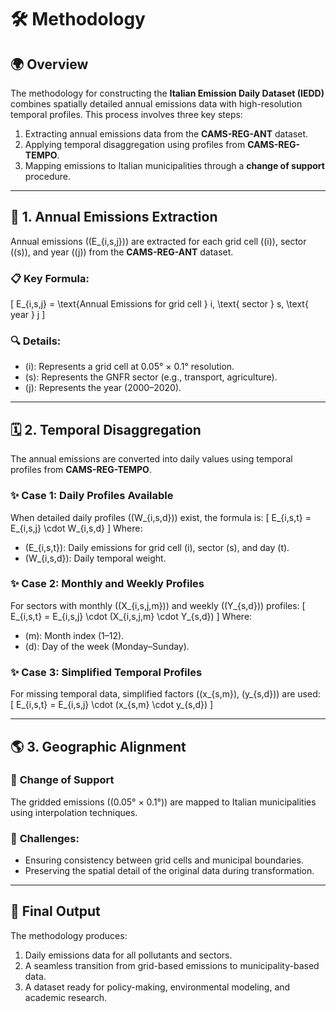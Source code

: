 # 🛠️ **Methodology**

## 🌍 **Overview**

The methodology for constructing the **Italian Emission Daily Dataset (IEDD)** combines spatially detailed annual emissions data with high-resolution temporal profiles. This process involves three key steps:
1. Extracting annual emissions data from the **CAMS-REG-ANT** dataset.
2. Applying temporal disaggregation using profiles from **CAMS-REG-TEMPO**.
3. Mapping emissions to Italian municipalities through a **change of support** procedure.

---

## 📜 **1. Annual Emissions Extraction**

Annual emissions (\(E_{i,s,j}\)) are extracted for each grid cell (\(i\)), sector (\(s\)), and year (\(j\)) from the **CAMS-REG-ANT** dataset.

### 📋 **Key Formula**:
\[
E_{i,s,j} = \text{Annual Emissions for grid cell } i, \text{ sector } s, \text{ year } j
\]

### 🔍 **Details**:
- \(i\): Represents a grid cell at 0.05° × 0.1° resolution.
- \(s\): Represents the GNFR sector (e.g., transport, agriculture).
- \(j\): Represents the year (2000–2020).

---

## 🗓️ **2. Temporal Disaggregation**

The annual emissions are converted into daily values using temporal profiles from **CAMS-REG-TEMPO**.

### ✨ **Case 1: Daily Profiles Available**
When detailed daily profiles (\(W_{i,s,d}\)) exist, the formula is:
\[
E_{i,s,t} = E_{i,s,j} \cdot W_{i,s,d}
\]
Where:
- \(E_{i,s,t}\): Daily emissions for grid cell \(i\), sector \(s\), and day \(t\).
- \(W_{i,s,d}\): Daily temporal weight.

### ✨ **Case 2: Monthly and Weekly Profiles**
For sectors with monthly (\(X_{i,s,j,m}\)) and weekly (\(Y_{s,d}\)) profiles:
\[
E_{i,s,t} = E_{i,s,j} \cdot (X_{i,s,j,m} \cdot Y_{s,d})
\]
Where:
- \(m\): Month index (1–12).
- \(d\): Day of the week (Monday–Sunday).

### ✨ **Case 3: Simplified Temporal Profiles**
For missing temporal data, simplified factors (\(x_{s,m}\), \(y_{s,d}\)) are used:
\[
E_{i,s,t} = E_{i,s,j} \cdot (x_{s,m} \cdot y_{s,d})
\]

---

## 🌎 **3. Geographic Alignment**

### 📍 **Change of Support**
The gridded emissions (\(0.05° × 0.1°\)) are mapped to Italian municipalities using interpolation techniques.

### 🔧 **Challenges**:
- Ensuring consistency between grid cells and municipal boundaries.
- Preserving the spatial detail of the original data during transformation.

---

## 🎯 **Final Output**

The methodology produces:
1. Daily emissions data for all pollutants and sectors.
2. A seamless transition from grid-based emissions to municipality-based data.
3. A dataset ready for policy-making, environmental modeling, and academic research.
